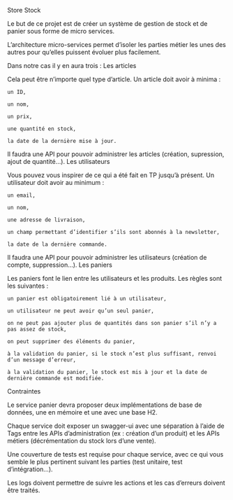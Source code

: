 Store Stock

Le but de ce projet est de créer un système de gestion de stock et de panier sous forme de micro services.

L’architecture micro-services permet d’isoler les parties métier les unes des autres pour qu’elles puissent évoluer plus facilement.

Dans notre cas il y en aura trois :
Les articles

Cela peut être n’importe quel type d’article. Un article doit avoir à minima :

    un ID,

    un nom,

    un prix,

    une quantité en stock,

    la date de la dernière mise à jour.

Il faudra une API pour pouvoir administrer les articles (création, supression, ajout de quantité…​).
Les utilisateurs

Vous pouvez vous inspirer de ce qui a été fait en TP jusqu’à présent. Un utilisateur doit avoir au minimum :

    un email,

    un nom,

    une adresse de livraison,

    un champ permettant d’identifier s’ils sont abonnés à la newsletter,

    la date de la dernière commande.

Il faudra une API pour pouvoir administrer les utilisateurs (création de compte, suppression…​).
Les paniers

Les paniers font le lien entre les utilisateurs et les produits. Les règles sont les suivantes :

    un panier est obligatoirement lié à un utilisateur,

    un utilisateur ne peut avoir qu’un seul panier,

    on ne peut pas ajouter plus de quantités dans son panier s’il n’y a pas assez de stock,

    on peut supprimer des éléments du panier,

    à la validation du panier, si le stock n’est plus suffisant, renvoi d’un message d’erreur,

    à la validation du panier, le stock est mis à jour et la date de dernière commande est modifiée.

Contraintes

Le service panier devra proposer deux implémentations de base de données, une en mémoire et une avec une base H2.

Chaque service doit exposer un swagger-ui avec une séparation à l’aide de Tags entre les APIs d’administration (ex : création d’un produit) et les APIs métiers (décrémentation du stock lors d’une vente).

Une couverture de tests est requise pour chaque service, avec ce qui vous semble le plus pertinent suivant les parties (test unitaire, test d’intégration…).

Les logs doivent permettre de suivre les actions et les cas d’erreurs doivent être traités.
